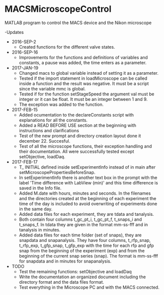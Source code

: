 # MACSMicroscopeControl
MATLAB program to control the MACS device and the Nikon microscope

-Updates
  - 2016-SEP-2 
      - Created functions for the different valve states.
  - 2016-SEP-16
       - Improvements for the functions and definitions of variables and
       constants, a pause was added, the time enters as a parameter.
  - 2017-JAN-19 
      - Changed macs to global variable instead of setting it as a parameter.
      - Tested if the import statement in loadMicroscope can be called
      inside a function and the result was negative. It must be a script
      since the variable mmc is global.
      - Tested if for the function setStageSpeed the argument val must be
      integer or it can be float. It must be an integer between 1 and 9.
      - The exception was added to the function.
  - 2017-FEB-15 
      - Added ocumentation to the declareConstants script with explanations
      for all the constants.
      - Added a READ BEFORE USE section at the beginning with instructions
      and clarifications
      - Test of the new prompt and directory creation layout done it
      december 22. Succesful.
      - Test of all the microscope functions, their exception handling and
      their documentation. All were successfully tested except
      setObjective, loadDaq.
  - 2017-FEB-17
      - T_ INITIAL defined inside setExperimentInfo instead of in main
      after setMicroscopePropertiesBeforeSnap.
      - In setExperimentInfo there is another text box in the prompt with
      the label 'Time difference with LabView (min)' and this time
      difference is saved in the Info file.
      - Added M.date with hours, minutes and seconds. In the filenames and
      the directories created at the beginning of each experiment the
      time of the day is included to avoid overwriting of experiments
      done in the same day.
      - Added data files for each experiment, they are tdata and tanalysis.
      - Both contain four columns t_gc_pt_i, t_gc_pt_f, t_snaps_i and
      t_snaps_f. In tdata they are given in the format mm-ss-fff and in
      tanalysis in minutes.
      - Added data files for each time folder (set of snaps), they are
      snapdata and snapanalysis. They have four columns, t_rfp_snap,
      t_rfp_exp, t_gfp_snap, t_gfp_exp with the time for each rfp and gfp
      snap from the beginning of the experiment (exp) and from the
      beginning of the current snap series (snap). The format is
      mm-ss-fff for snapdata and in minutes for snapanalysis.
  - TODO
      - Test the remaining functions: setObjective and loadDaq
      - Write the documentation an organized document including the
      directory format and the data files format.
      - Test everything in the Microscope PC and with the MACS connected.
